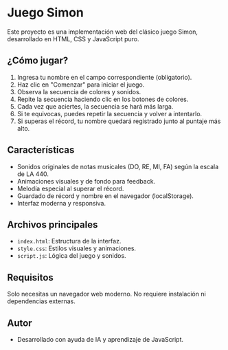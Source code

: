# Juego Simon

Este proyecto es una implementación web del clásico juego Simon, desarrollado en HTML, CSS y JavaScript puro.

## ¿Cómo jugar?

1. Ingresa tu nombre en el campo correspondiente (obligatorio).
2. Haz clic en "Comenzar" para iniciar el juego.
3. Observa la secuencia de colores y sonidos.
4. Repite la secuencia haciendo clic en los botones de colores.
5. Cada vez que aciertes, la secuencia se hará más larga.
6. Si te equivocas, puedes repetir la secuencia y volver a intentarlo.
7. Si superas el récord, tu nombre quedará registrado junto al puntaje más alto.

## Características

- Sonidos originales de notas musicales (DO, RE, MI, FA) según la escala de LA 440.
- Animaciones visuales y de fondo para feedback.
- Melodía especial al superar el récord.
- Guardado de récord y nombre en el navegador (localStorage).
- Interfaz moderna y responsiva.

## Archivos principales

- `index.html`: Estructura de la interfaz.
- `style.css`: Estilos visuales y animaciones.
- `script.js`: Lógica del juego y sonidos.

## Requisitos

Solo necesitas un navegador web moderno. No requiere instalación ni dependencias externas.

## Autor

- Desarrollado con ayuda de IA y aprendizaje de JavaScript. 